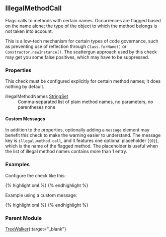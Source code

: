 ## IllegalMethodCall

Flags calls to methods with certain names. Occurrences are flagged based on the name alone; the type of the object to which the method belongs is not taken into account.

This is a low-tech mechanism for certain types of code governance, such as preventing use of reflection through `Class.forName()` or `Constructor.newInstance()`.
The scattergun approach used by this check may get you some false positives, which may have to be suppressed. 


### Properties

This check must be configured explicitly for certain method names; it does nothing by default.

<dl>
<dt><span class="propname">illegalMethodNames</span>
    <span class="proptype"><a href="http://checkstyle.sourceforge.net/property_types.html#stringSet">StringSet</a></span></dt>
<dd><span class="propdesc">Comma-separated list of plain method names, no parameters, no parentheses</span>
    <span class="propdefault">none</span></dd>
</dl>

#### Custom Messages

In addition to the properties, optionally adding a `message` element may benefit this check to make the warning easier to understand. The message key is `illegal.method.call`, and it features one optional placeholder (`{0}`), which is the name of the flagged method. The placeholder is useful when the list of illegal method names contains more than 1 entry.


### Examples

Configure the check like this:

{% highlight xml %}
<module name="IllegalMethodCall">
  <property name="illegalMethodNames" value="forName, newInstance"/>
</module>
{% endhighlight %}

Example using a custom message:

{% highlight xml %}
<module name="IllegalMethodCall">
  <property name="illegalMethodNames" value="finalize"/>
  <message key="illegal.method.call" value="Finalizer called explicitly"/>
</module>
{% endhighlight %}


### Parent Module

[TreeWalker](http://checkstyle.sourceforge.net/config.html#TreeWalker){:target="_blank"}
